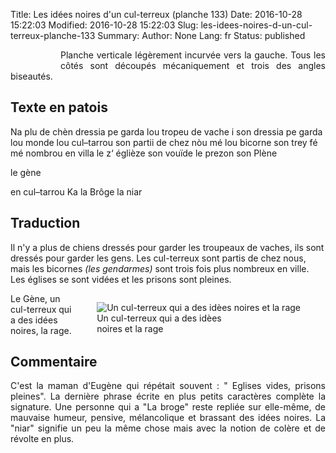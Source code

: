 Title: Les idées noires d'un cul-terreux (planche 133)
Date: 2016-10-28 15:22:03
Modified: 2016-10-28 15:22:03
Slug: les-idees-noires-d-un-cul-terreux-planche-133
Summary: 
Author: None
Lang: fr
Status: published


<figure class="image-block" style="float: left;">
  <img alt="" src="{static}/images/planche_133.png">
  <figcaption style="max-width: 249px"></figcaption>
</figure>
<p style="text-align:justify;">Planche verticale légèrement incurvée vers la gauche. Tous les côtés sont découpés mécaniquement et trois des angles biseautés.<p/>

## Texte en patois
Na plu de chèn dressia pe garda lou tropeu de vache i son dressia pe garda lou monde lou cul–tarrou son  partii de chez nòu mé lou bicorne son trey fé mé nombrou en villa le z‘ églièze son vouïde le prezon son Plène

le gène

en  cul–tarrou Ka la Brôge la niar


## Traduction
Il n'y a plus de chiens dressés pour garder les troupeaux de vaches, ils sont dressés pour garder les gens. Les cul-terreux sont partis de chez nous, mais les bicornes *(les gendarmes)* sont trois fois plus nombreux en ville. Les églises se sont vidées et les prisons sont pleines.

<figure class="image-block" style="float: right;">
  <img alt="Un cul-terreux qui a des idèes noires et la rage" src="{static}/images/planche_133_detail_bas_gauche.png">
  <figcaption style="max-width: 200px">Un cul-terreux qui a des idèes noires et la rage</figcaption>
</figure>


Le Gène,
un cul-terreux qui a des idées noires, la rage.


## Commentaire
<p style="text-align:justify;">C'est la maman d'Eugène qui répétait souvent : " Eglises vides, prisons pleines".
La dernière phrase écrite en plus petits caractères complète la signature.
Une personne qui a "La broge" reste repliée sur elle-même, de mauvaise humeur, pensive, mélancolique et brassant des idées noires.
La "niar" signifie un peu la même chose mais avec la notion de colère et de révolte en plus. </p>

